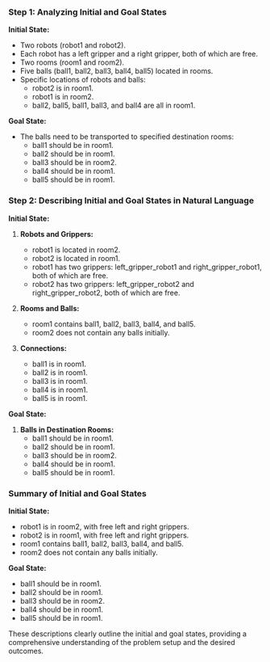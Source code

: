 ### Step 1: Analyzing Initial and Goal States

**Initial State:**
- Two robots (robot1 and robot2).
- Each robot has a left gripper and a right gripper, both of which are free.
- Two rooms (room1 and room2).
- Five balls (ball1, ball2, ball3, ball4, ball5) located in rooms.
- Specific locations of robots and balls:
  - robot2 is in room1.
  - robot1 is in room2.
  - ball2, ball5, ball1, ball3, and ball4 are all in room1.

**Goal State:**
- The balls need to be transported to specified destination rooms:
  - ball1 should be in room1.
  - ball2 should be in room1.
  - ball3 should be in room2.
  - ball4 should be in room1.
  - ball5 should be in room1.

### Step 2: Describing Initial and Goal States in Natural Language

**Initial State:**
1. **Robots and Grippers:**
   - robot1 is located in room2.
   - robot2 is located in room1.
   - robot1 has two grippers: left_gripper_robot1 and right_gripper_robot1, both of which are free.
   - robot2 has two grippers: left_gripper_robot2 and right_gripper_robot2, both of which are free.

2. **Rooms and Balls:**
   - room1 contains ball1, ball2, ball3, ball4, and ball5.
   - room2 does not contain any balls initially.
   
3. **Connections:**
   - ball1 is in room1.
   - ball2 is in room1.
   - ball3 is in room1.
   - ball4 is in room1.
   - ball5 is in room1.

**Goal State:**
1. **Balls in Destination Rooms:**
   - ball1 should be in room1.
   - ball2 should be in room1.
   - ball3 should be in room2.
   - ball4 should be in room1.
   - ball5 should be in room1.

### Summary of Initial and Goal States

**Initial State:**
- robot1 is in room2, with free left and right grippers.
- robot2 is in room1, with free left and right grippers.
- room1 contains ball1, ball2, ball3, ball4, and ball5.
- room2 does not contain any balls initially.

**Goal State:**
- ball1 should be in room1.
- ball2 should be in room1.
- ball3 should be in room2.
- ball4 should be in room1.
- ball5 should be in room1.

These descriptions clearly outline the initial and goal states, providing a comprehensive understanding of the problem setup and the desired outcomes.